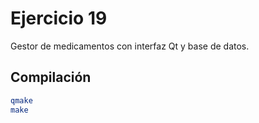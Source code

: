 # Ejercicio 19

Gestor de medicamentos con interfaz Qt y base de datos.

## Compilación

```bash
qmake
make
```

